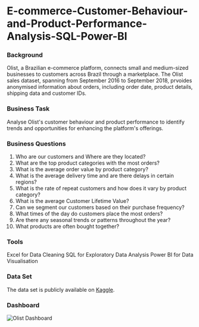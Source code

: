 # E-commerce-Customer-Behaviour-and-Product-Performance-Analysis-SQL-Power-BI

### Background
Olist, a Brazilian e-commerce platform, connects small and medium-sized businesses to customers across Brazil through a marketplace. The Olist sales dataset, spanning from September 2016 to September 2018, prvoides anonymised information about orders, including order date, product details, shipping data and customer IDs. 

### Business Task
Analyse Olist's customer behaviour and product performance to identify trends and opportunities for enhancing the platform's offerings. 

### Business Questions
1. Who are our customers and Where are they located?
2. What are the top product categories with the most orders? 
3. What is the average order value by product category?
4. What is the average delivery time and are there delays in certain regions? 
5. What is the rate of repeat customers and how does it vary by product category? 
6. What is the average Customer Lifetime Value? 
7. Can we segment our customers based on their purchase frequency?
8. What times of the day do customers place the most orders?
9. Are there any seasonal trends or patterns throughout the year?
10. What products are often bought together? 

### Tools
Excel for Data Cleaning
SQL for Exploratory Data Analysis 
Power BI for Data Visualisation

### Data Set
The data set is publicly available on [Kaggle](https://www.kaggle.com/datasets/olistbr/brazilian-ecommerce).

### Dashboard 
![Olist Dashboard](https://github.com/Ogugko/E-commerce-Customer-Behaviour-and-Product-Performance-Analysis-SQL-Power-BI/assets/143842831/6088e8aa-7ff8-451c-9a22-94a9b65166c6)
